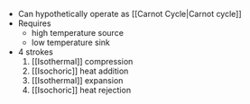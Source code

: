 - Can hypothetically operate as [[Carnot Cycle|Carnot cycle]]
- Requires 
	- high temperature source 
	- low temperature sink
- 4 strokes
	1. [[Isothermal]] compression
	2. [[Isochoric]] heat addition
	3. [[Isothermal]] expansion
	4. [[Isochoric]] heat rejection
